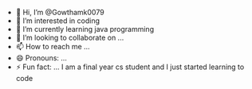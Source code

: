 - 👋 Hi, I’m @Gowthamk0079
- 👀 I’m interested in coding
- 🌱 I’m currently learning java programming
- 💞️ I’m looking to collaborate on ...
- 📫 How to reach me ...
- 😄 Pronouns: ...
- ⚡ Fun fact: ... I am a final year cs student and I just started learning to code

<!---
Gowthamk0079/Gowthamk0079 is a ✨ special ✨ repository because its `README.md` (this file) appears on your GitHub profile.
You can click the Preview link to take a look at your changes.
--->
